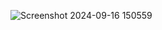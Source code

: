 ![Screenshot 2024-09-16 150559](https://github.com/user-attachments/assets/c7d5ed51-ad5d-4784-b280-8a6689f67341)
